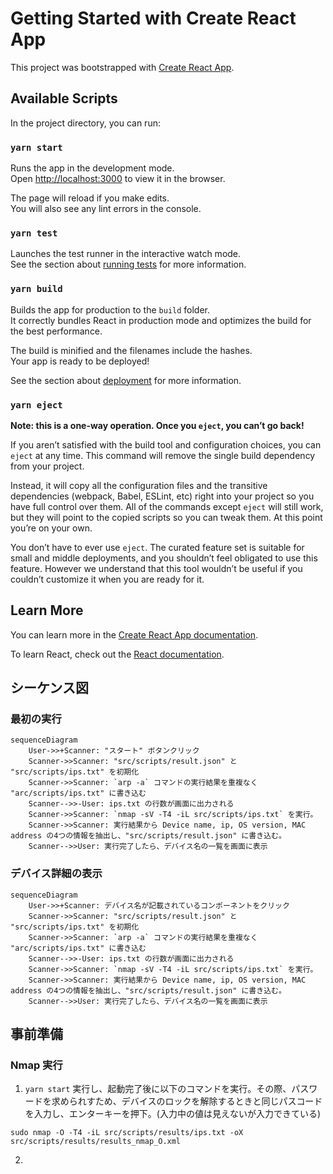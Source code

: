 # Getting Started with Create React App

This project was bootstrapped with [Create React App](https://github.com/facebook/create-react-app).

## Available Scripts

In the project directory, you can run:

### `yarn start`

Runs the app in the development mode.\
Open [http://localhost:3000](http://localhost:3000) to view it in the browser.

The page will reload if you make edits.\
You will also see any lint errors in the console.

### `yarn test`

Launches the test runner in the interactive watch mode.\
See the section about [running tests](https://facebook.github.io/create-react-app/docs/running-tests) for more information.

### `yarn build`

Builds the app for production to the `build` folder.\
It correctly bundles React in production mode and optimizes the build for the best performance.

The build is minified and the filenames include the hashes.\
Your app is ready to be deployed!

See the section about [deployment](https://facebook.github.io/create-react-app/docs/deployment) for more information.

### `yarn eject`

**Note: this is a one-way operation. Once you `eject`, you can’t go back!**

If you aren’t satisfied with the build tool and configuration choices, you can `eject` at any time. This command will remove the single build dependency from your project.

Instead, it will copy all the configuration files and the transitive dependencies (webpack, Babel, ESLint, etc) right into your project so you have full control over them. All of the commands except `eject` will still work, but they will point to the copied scripts so you can tweak them. At this point you’re on your own.

You don’t have to ever use `eject`. The curated feature set is suitable for small and middle deployments, and you shouldn’t feel obligated to use this feature. However we understand that this tool wouldn’t be useful if you couldn’t customize it when you are ready for it.

## Learn More

You can learn more in the [Create React App documentation](https://facebook.github.io/create-react-app/docs/getting-started).

To learn React, check out the [React documentation](https://reactjs.org/).

## シーケンス図
### 最初の実行
```mermaid
sequenceDiagram
    User->>+Scanner: "スタート" ボタンクリック
    Scanner->>Scanner: "src/scripts/result.json" と "src/scripts/ips.txt" を初期化
    Scanner->>Scanner: `arp -a` コマンドの実行結果を重複なく "arc/scripts/ips.txt" に書き込む
    Scanner-->>-User: ips.txt の行数が画面に出力される
    Scanner->>Scanner: `nmap -sV -T4 -iL src/scripts/ips.txt` を実行。
    Scanner->>Scanner: 実行結果から Device name, ip, OS version, MAC address の4つの情報を抽出し、"src/scripts/result.json" に書き込む。
    Scanner-->>User: 実行完了したら、デバイス名の一覧を画面に表示
```

### デバイス詳細の表示
```mermaid
sequenceDiagram
    User->>+Scanner: デバイス名が記載されているコンポーネントをクリック
    Scanner->>Scanner: "src/scripts/result.json" と "src/scripts/ips.txt" を初期化
    Scanner->>Scanner: `arp -a` コマンドの実行結果を重複なく "arc/scripts/ips.txt" に書き込む
    Scanner-->>-User: ips.txt の行数が画面に出力される
    Scanner->>Scanner: `nmap -sV -T4 -iL src/scripts/ips.txt` を実行。
    Scanner->>Scanner: 実行結果から Device name, ip, OS version, MAC address の4つの情報を抽出し、"src/scripts/result.json" に書き込む。
    Scanner-->>User: 実行完了したら、デバイス名の一覧を画面に表示
```

## 事前準備
### Nmap 実行
1. `yarn start` 実行し、起動完了後に以下のコマンドを実行。その際、パスワードを求められすため、デバイスのロックを解除するときと同じパスコードを入力し、エンターキーを押下。(入力中の値は見えないが入力できている)
```
sudo nmap -O -T4 -iL src/scripts/results/ips.txt -oX src/scripts/results/results_nmap_O.xml
```

2. 